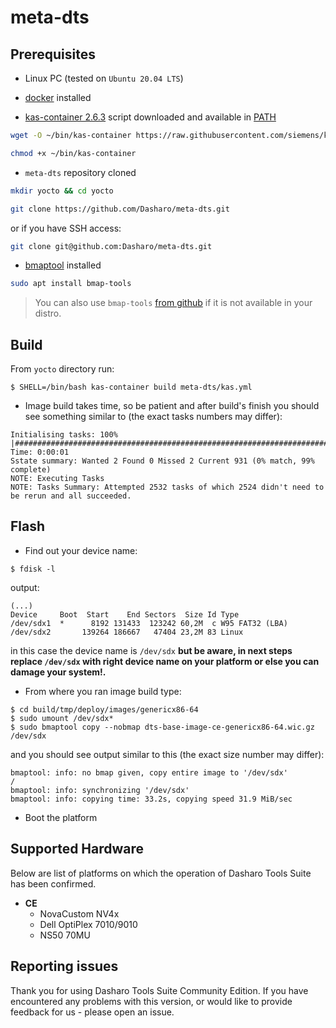 # meta-dts

## Prerequisites

* Linux PC (tested on `Ubuntu 20.04 LTS`)

* [docker](https://docs.docker.com/install/linux/docker-ce/ubuntu/) installed

* [kas-container 2.6.3](https://raw.githubusercontent.com/siemens/kas/2.6.3/kas-container)
  script downloaded and available in [PATH](https://en.wikipedia.org/wiki/PATH_(variable))

```bash
wget -O ~/bin/kas-container https://raw.githubusercontent.com/siemens/kas/2.6.3/kas-container
```

```bash
chmod +x ~/bin/kas-container
```

* `meta-dts` repository cloned

```bash
mkdir yocto && cd yocto
```

```bash
git clone https://github.com/Dasharo/meta-dts.git
```

or if you have SSH access:

```bash
git clone git@github.com:Dasharo/meta-dts.git
```

* [bmaptool](https://source.tizen.org/documentation/reference/bmaptool) installed

```bash
sudo apt install bmap-tools
```

> You can also use `bmap-tools`
> [from github](https://github.com/intel/bmap-tools) if it is not available in
> your distro.

## Build

From `yocto` directory run:

```shell
$ SHELL=/bin/bash kas-container build meta-dts/kas.yml
```

- Image build takes time, so be patient and after build's finish you should see
something similar to (the exact tasks numbers may differ):

```shell
Initialising tasks: 100% |###########################################################################################| Time: 0:00:01
Sstate summary: Wanted 2 Found 0 Missed 2 Current 931 (0% match, 99% complete)
NOTE: Executing Tasks
NOTE: Tasks Summary: Attempted 2532 tasks of which 2524 didn't need to be rerun and all succeeded.
```

## Flash

- Find out your device name:

```shell
$ fdisk -l
```

output:

```shell
(...)
Device     Boot  Start    End Sectors  Size Id Type
/dev/sdx1  *      8192 131433  123242 60,2M  c W95 FAT32 (LBA)
/dev/sdx2       139264 186667   47404 23,2M 83 Linux
```

in this case the device name is `/dev/sdx` **but be aware, in next steps
replace `/dev/sdx` with right device name on your platform or else you can
damage your system!.**

- From where you ran image build type:

```shell
$ cd build/tmp/deploy/images/genericx86-64
$ sudo umount /dev/sdx*
$ sudo bmaptool copy --nobmap dts-base-image-ce-genericx86-64.wic.gz /dev/sdx
```

and you should see output similar to this (the exact size number may differ):

```shell
bmaptool: info: no bmap given, copy entire image to '/dev/sdx'
/
bmaptool: info: synchronizing '/dev/sdx'
bmaptool: info: copying time: 33.2s, copying speed 31.9 MiB/sec
```

- Boot the platform

## Supported Hardware

Below are list of platforms on which the operation of Dasharo Tools Suite has
been confirmed.

* **CE**
  - NovaCustom NV4x
  - Dell OptiPlex 7010/9010
  - NS50 70MU

## Reporting issues

Thank you for using Dasharo Tools Suite Community Edition. If you have
encountered any problems with this version, or would like to provide feedback
for us - please open an issue.
